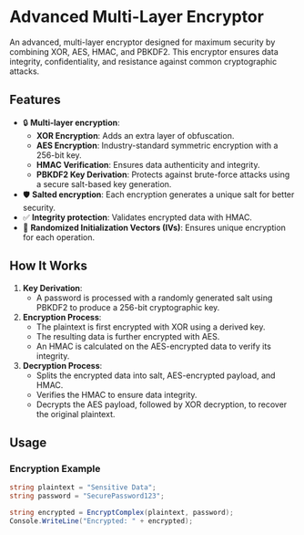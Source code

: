 # **Advanced Multi-Layer Encryptor**

An advanced, multi-layer encryptor designed for maximum security by combining XOR, AES, HMAC, and PBKDF2. This encryptor ensures data integrity, confidentiality, and resistance against common cryptographic attacks.

## **Features**
- 🔒 **Multi-layer encryption**:
  - **XOR Encryption**: Adds an extra layer of obfuscation.
  - **AES Encryption**: Industry-standard symmetric encryption with a 256-bit key.
  - **HMAC Verification**: Ensures data authenticity and integrity.
  - **PBKDF2 Key Derivation**: Protects against brute-force attacks using a secure salt-based key generation.
- 🛡️ **Salted encryption**: Each encryption generates a unique salt for better security.
- ✅ **Integrity protection**: Validates encrypted data with HMAC.
- 🎲 **Randomized Initialization Vectors (IVs)**: Ensures unique encryption for each operation.

## **How It Works**
1. **Key Derivation**:
   - A password is processed with a randomly generated salt using PBKDF2 to produce a 256-bit cryptographic key.
2. **Encryption Process**:
   - The plaintext is first encrypted with XOR using a derived key.
   - The resulting data is further encrypted with AES.
   - An HMAC is calculated on the AES-encrypted data to verify its integrity.
3. **Decryption Process**:
   - Splits the encrypted data into salt, AES-encrypted payload, and HMAC.
   - Verifies the HMAC to ensure data integrity.
   - Decrypts the AES payload, followed by XOR decryption, to recover the original plaintext.

## **Usage**
### Encryption Example
```csharp
string plaintext = "Sensitive Data";
string password = "SecurePassword123";

string encrypted = EncryptComplex(plaintext, password);
Console.WriteLine("Encrypted: " + encrypted);
